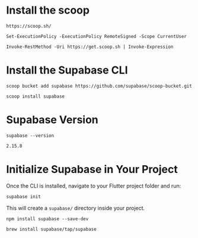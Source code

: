 # Install the scoop

```
https://scoop.sh/
```

```
Set-ExecutionPolicy -ExecutionPolicy RemoteSigned -Scope CurrentUser
```

```
Invoke-RestMethod -Uri https://get.scoop.sh | Invoke-Expression
```

# Install the Supabase CLI

```
scoop bucket add supabase https://github.com/supabase/scoop-bucket.git
```

```
scoop install supabase
```

# Supabase Version

```
supabase --version
```

```
2.15.8
```

# Initialize Supabase in Your Project
Once the CLI is installed, navigate to your Flutter project folder and run:
```sh
supabase init
```

This will create a `supabase/` directory inside your project.

```
npm install supabase --save-dev
```

```
brew install supabase/tap/supabase
```
